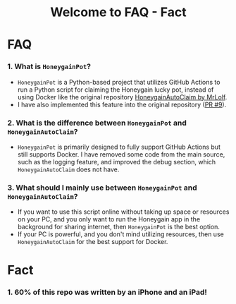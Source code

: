 <h1 align="center">Welcome to FAQ - Fact</h1>

# FAQ
### 1. What is `HoneygainPot`?
- `HoneygainPot` is a Python-based project that utilizes GitHub Actions to run a Python script for claiming the Honeygain lucky pot, instead of using Docker like the original repository [HoneygainAutoClaim by MrLolf](https://github.com/MrLoLf/HoneygainAutoClaim).
- I have also implemented this feature into the original repository ([PR #9](https://github.com/MrLoLf/HoneygainAutoClaim/pull/9)).

### 2. What is the difference between `HoneygainPot` and `HoneygainAutoClaim`?
- `HoneygainPot` is primarily designed to fully support GitHub Actions but still supports Docker. I have removed some code from the main source, such as the logging feature, and improved the debug section, which `HoneygainAutoClaim` does not have.

### 3. What should I mainly use between `HoneygainPot` and `HoneygainAutoClaim`?
- If you want to use this script online without taking up space or resources on your PC, and you only want to run the Honeygain app in the background for sharing internet, then `HoneygainPot` is the best option.
- If your PC is powerful, and you don't mind utilizing resources, then use `HoneygainAutoClaim` for the best support for Docker.

# Fact
### 1. 60% of this repo was written by an iPhone and an iPad!
